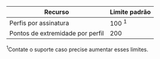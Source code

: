 Recurso| Limite padrão
---|---
Perfis por assinatura | 100 <sup>1</sup>
Pontos de extremidade por perfil| 200

<sup>1</sup>Contate o suporte caso precise aumentar esses limites.

<!---HONumber=Nov15_HO1-->